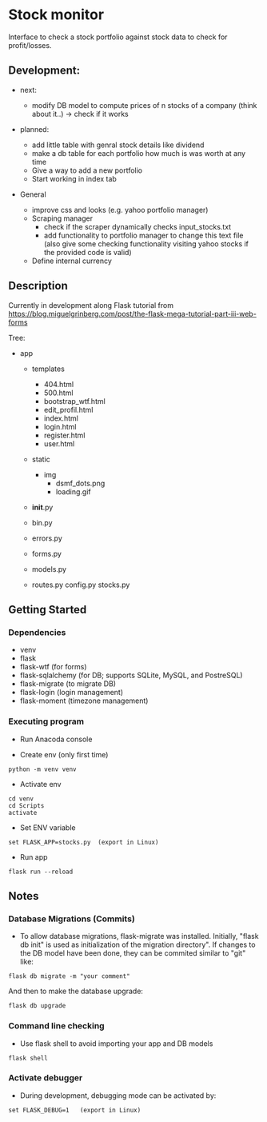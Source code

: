 # Stock monitor

Interface to check a stock portfolio against stock data to check for profit/losses.

## Development:

* next:
	
	* modify DB model to compute prices of n stocks of a company (think about it..) -> check if it works

* planned:

	* add little table with genral stock details like dividend
	* make a db table for each portfolio how much is was worth at any time
	* Give a way to add a new portfolio
	* Start working in index tab



* General

	* improve css and looks (e.g. yahoo portfolio manager)
	* Scraping manager
		* check if the scraper dynamically checks input_stocks.txt 
		* add functionality to portfolio manager to change this text file (also give some checking functionality visiting yahoo stocks if the provided code is valid)
	* Define internal currency

	
## Description

Currently in development along Flask tutorial from https://blog.miguelgrinberg.com/post/the-flask-mega-tutorial-part-iii-web-forms

Tree:

* app
	* templates
		* 404.html
		* 500.html
		* bootstrap_wtf.html
		* edit_profil.html
		* index.html
		* login.html
		* register.html
		* user.html
	* static
		* img
			* dsmf_dots.png
			* loading.gif
		
	* __init__.py
	* bin.py
	* errors.py
	* forms.py
	* models.py
	* routes.py
config.py
stocks.py


## Getting Started

### Dependencies

* venv
* flask
* flask-wtf  (for forms)
* flask-sqlalchemy (for DB; supports SQLite, MySQL, and PostreSQL)
* flask-migrate (to migrate DB)
* flask-login (login management)
* flask-moment (timezone management)

### Executing program

* Run Anacoda console

* Create env (only first time)
```
python -m venv venv
```

* Activate env
```
cd venv
cd Scripts
activate
```

* Set ENV variable
```
set FLASK_APP=stocks.py  (export in Linux)
```

* Run app
```
flask run --reload
```

## Notes

### Database Migrations (Commits)

* To allow database migrations, flask-migrate was installed. Initially, "flask db init" is used as initialization of the migration directory". If changes to the DB model have been done, they can be commited similar to "git" like:
```
flask db migrate -m "your comment"
```
And then to make the database upgrade:
```
flask db upgrade
```

### Command line checking

* Use flask shell to avoid importing your app and DB models
```
flask shell
```

### Activate debugger

* During development, debugging mode can be activated by:
```
set FLASK_DEBUG=1   (export in Linux)
```